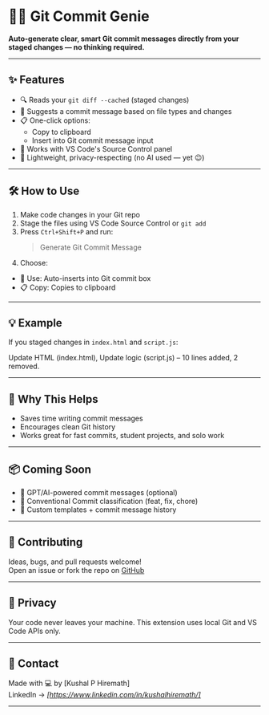 # 🧙‍♂️ Git Commit Genie

**Auto-generate clear, smart Git commit messages directly from your staged changes — no thinking required.**

---

## ✨ Features

- 🔍 Reads your `git diff --cached` (staged changes)
- 📝 Suggests a commit message based on file types and changes
- 📋 One-click options:
  - Copy to clipboard
  - Insert into Git commit message input
- 🚀 Works with VS Code's Source Control panel
- 🌱 Lightweight, privacy-respecting (no AI used — yet 😉)

---

## 🛠️ How to Use

1. Make code changes in your Git repo
2. Stage the files using VS Code Source Control or `git add`
3. Press `Ctrl+Shift+P` and run:  
   > Generate Git Commit Message
4. Choose:
- 📝 Use: Auto-inserts into Git commit box
- 📋 Copy: Copies to clipboard

---

## 💡 Example

If you staged changes in `index.html` and `script.js`:

Update HTML (index.html), Update logic (script.js) – 10 lines added, 2 removed.


---

## 🧠 Why This Helps

- Saves time writing commit messages
- Encourages clean Git history
- Works great for fast commits, student projects, and solo work

---

## 📦 Coming Soon

- 🧠 GPT/AI-powered commit messages (optional)
- 🐛 Conventional Commit classification (feat, fix, chore)
- 💾 Custom templates + commit message history

---

## 🤝 Contributing

Ideas, bugs, and pull requests welcome!  
Open an issue or fork the repo on [GitHub](https://github.com/your-username/git-commit-genie)

---

## 🔐 Privacy

Your code never leaves your machine. This extension uses local Git and VS Code APIs only.

---

## 💬 Contact

Made with 💻 by [Kushal P Hiremath]  
LinkedIn → _[https://www.linkedin.com/in/kushalhiremath/]_

---

